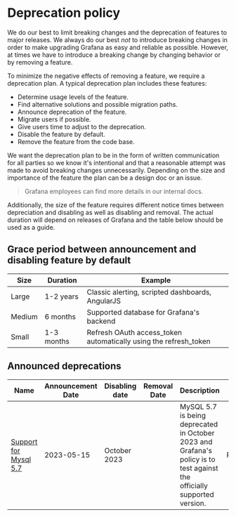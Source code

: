 # Deprecation policy

We do our best to limit breaking changes and the deprecation of features to major releases. We always do our best _not_ to introduce breaking changes in order to make upgrading Grafana as easy and reliable as possible. However, at times we have to introduce a breaking change by changing behavior or by removing a feature.

To minimize the negative effects of removing a feature, we require a deprecation plan. A typical deprecation plan includes these features: 

- Determine usage levels of the feature.
- Find alternative solutions and possible migration paths.
- Announce deprecation of the feature.
- Migrate users if possible.
- Give users time to adjust to the deprecation.
- Disable the feature by default.
- Remove the feature from the code base.

We want the deprecation plan to be in the form of written communication for all parties so we know it's intentional and that a reasonable attempt was made to avoid breaking changes unnecessarily. Depending on the size and importance of the feature the plan can be a design doc or an issue. 

> Grafana employees can find more details in our internal docs.

Additionally, the size of the feature requires different notice times between depreciation and disabling as well as disabling and removal. The actual duration will depend on releases of Grafana and the table below should be used as a guide.

## Grace period between announcement and disabling feature by default

| Size   | Duration   | Example                                                          |
| ------ | ---------- | ---------------------------------------------------------------- |
| Large  | 1-2 years  | Classic alerting, scripted dashboards, AngularJS                 |
| Medium | 6 months   | Supported database for Grafana's backend                         |
| Small  | 1-3 months | Refresh OAuth access_token automatically using the refresh_token |

## Announced deprecations

| Name                                                                     | Announcement Date | Disabling date | Removal Date | Description                                                                                                             | Status  |
| ------------------------------------------------------------------------ | ----------------- | -------------- | ------------ | ----------------------------------------------------------------------------------------------------------------------- | ------- |
| [Support for Mysql 5.7](https://github.com/grafana/grafana/issues/68446) | 2023-05-15        | October 2023   |              | MySQL 5.7 is being deprecated in October 2023 and Grafana's policy is to test against the officially supported version. | Planned |
